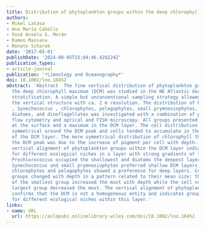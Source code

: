 ```yaml
---
title: Distribution of phytoplankton groups within the deep chlorophyll maximum
authors:
- Mikel Latasa
- Ana María Cabello
- Xosé Anxelu G. Morán
- Ramon Massana
- Renate Scharek
date: '2017-03-01'
publishDate: '2024-08-05T15:04:46.429224Z'
publication_types:
- article-journal
publication: '*Limnology and Oceanography*'
doi: 10.1002/lno.10452
abstract: 'Abstract  The fine vertical distribution of phytoplankton groups within
  the deep chlorophyll maximum (DCM) was studied in the NE Atlantic during summer
  stratification. A simple but unconventional sampling strategy allowed examining
  the vertical structure with ca. 2 m resolution. The distribution of Prochlorococcus
  , Synechococcus , chlorophytes, pelagophytes, small prymnesiophytes, coccolithophores,
  diatoms, and dinoflagellates was investigated with a combination of pigment‐markers,
  flow cytometry and optical and FISH microscopy. All groups presented minimum abundances
  at the surface and a maximum in the DCM layer. The cell distribution was not vertically
  symmetrical around the DCM peak and cells tended to accumulate in the upper part
  of the DCM layer. The more symmetrical distribution of chlorophyll than cells around
  the DCM peak was due to the increase of pigment per cell with depth. We found a
  vertical alignment of phytoplankton groups within the DCM layer indicating preferences
  for different ecological niches in a layer with strong gradients of light and nutrients.
  Prochlorococcus occupied the shallowest and diatoms the deepest layers. Dinoflagellates,
  Synechococcus and small prymnesiophytes preferred shallow DCM layers, and coccolithophores,
  chlorophytes and pelagophytes showed a preference for deep layers. Cell size within
  groups changed with depth in a pattern related to their mean size: the cell volume
  of the smallest group increased the most with depth while the cell volume of the
  largest group decreased the most. The vertical alignment of phytoplankton groups
  confirms that the DCM is not a homogeneous entity and indicates groups’ preferences
  for different ecological niches within this layer.'
links:
- name: URL
  url: https://aslopubs.onlinelibrary.wiley.com/doi/10.1002/lno.10452
---
```

